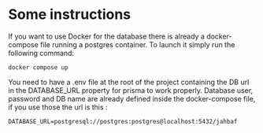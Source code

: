 # Some instructions

If you want to use Docker for the database there is already a docker-compose file running a postgres container.
To launch it simply run the following command:
```
docker compose up
```

You need to have a .env file at the root of the project containing the DB url in the DATABASE_URL property for prisma to work properly.
Database user, password and DB name are already defined inside the docker-compose file, if you use those the url is this :

```
DATABASE_URL=postgresql://postgres:postgres@localhost:5432/jahbaf
```